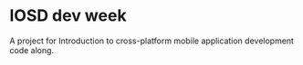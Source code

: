 # IOSD dev week

A project for Introduction to cross-platform mobile application development code along.
